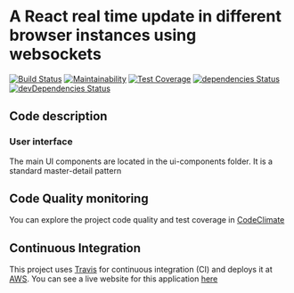 # A React real time update in different browser instances using websockets

[![Build Status](https://travis-ci.org/jseto/real-time-update-todo.svg?branch=master)](https://travis-ci.org/jseto/real-time-update-todo) [![Maintainability](https://api.codeclimate.com/v1/badges/aaba262edf31d561db59/maintainability)](https://codeclimate.com/github/jseto/real-time-update-todo/maintainability) [![Test Coverage](https://api.codeclimate.com/v1/badges/aaba262edf31d561db59/test_coverage)](https://codeclimate.com/github/jseto/real-time-update-todo/test_coverage)
[![dependencies Status](https://david-dm.org/jseto/real-time-update-todo/status.svg)](https://david-dm.org/jseto/real-time-update-todo) [![devDependencies Status](https://david-dm.org/jseto/real-time-update-todo/dev-status.svg)](https://david-dm.org/jseto/real-time-update-todo?type=dev)

## Code description

### User interface

The main UI components are located in the ui-components folder. It is a standard master-detail pattern

## Code Quality monitoring

You can explore the project code quality and test coverage in [CodeClimate](https://codeclimate.com/github/jseto/real-time-update-todo)

## Continuous Integration

This project uses [Travis](https://travis.com) for continuous integration (CI) and deploys it at [AWS](https://aws.amazon.com). You can see a live website for this application [here](http://real-time-update-todo.eu-west-2.elasticbeanstalk.com)
